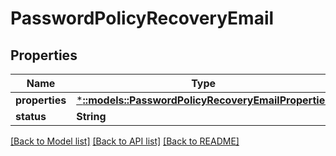 # PasswordPolicyRecoveryEmail

## Properties
Name | Type | Description | Notes
------------ | ------------- | ------------- | -------------
**properties** | [***::models::PasswordPolicyRecoveryEmailProperties**](PasswordPolicyRecoveryEmailProperties.md) |  | [optional] 
**status** | **String** |  | [optional] 

[[Back to Model list]](../README.md#documentation-for-models) [[Back to API list]](../README.md#documentation-for-api-endpoints) [[Back to README]](../README.md)


